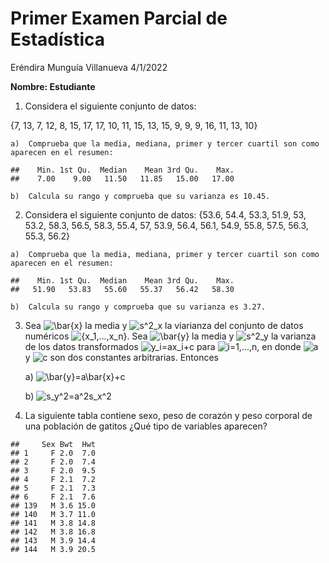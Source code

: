 Primer Examen Parcial de Estadística
================
Eréndira Munguía Villanueva
4/1/2022

**Nombre: Estudiante**

1.  Considera el siguiente conjunto de datos:

{7, 13, 7, 12, 8, 15, 17, 17, 10, 11, 15, 13, 15, 9, 9, 9, 16, 11, 13,
10}

    a)  Comprueba que la media, mediana, primer y tercer cuartil son como
    aparecen en el resumen:

<!-- -->

    ##    Min. 1st Qu.  Median    Mean 3rd Qu.    Max. 
    ##    7.00    9.00   11.50   11.85   15.00   17.00

    b)  Calcula su rango y comprueba que su varianza es 10.45.

<!-- -->

2.  Considera el siguiente conjunto de datos: {53.6, 54.4, 53.3, 51.9,
    53, 53.2, 58.3, 56.5, 58.3, 55.4, 57, 53.9, 56.4, 56.1, 54.9, 55.8,
    57.5, 56.3, 55.3, 56.2}

<!-- -->

    a)  Comprueba que la media, mediana, primer y tercer cuartil son como
    aparecen en el resumen:

<!-- -->

    ##    Min. 1st Qu.  Median    Mean 3rd Qu.    Max. 
    ##   51.90   53.83   55.60   55.37   56.42   58.30

    b)  Calcula su rango y comprueba que su varianza es 3.27.

<!-- -->

3.  Sea
    ![\\bar{x}](https://latex.codecogs.com/png.image?%5Cdpi%7B110%7D&space;%5Cbg_white&space;%5Cbar%7Bx%7D "\bar{x}")
    la media y
    ![s^2\_x](https://latex.codecogs.com/png.image?%5Cdpi%7B110%7D&space;%5Cbg_white&space;s%5E2_x "s^2_x")
    la viarianza del conjunto de datos numéricos
    ![{x\_1,...,x\_n}](https://latex.codecogs.com/png.image?%5Cdpi%7B110%7D&space;%5Cbg_white&space;%7Bx_1%2C...%2Cx_n%7D "{x_1,...,x_n}").
    Sea
    ![\\bar{y}](https://latex.codecogs.com/png.image?%5Cdpi%7B110%7D&space;%5Cbg_white&space;%5Cbar%7By%7D "\bar{y}")
    la media y
    ![s^2\_y](https://latex.codecogs.com/png.image?%5Cdpi%7B110%7D&space;%5Cbg_white&space;s%5E2_y "s^2_y")
    la varianza de los datos transformados
    ![y\_i=ax\_i+c](https://latex.codecogs.com/png.image?%5Cdpi%7B110%7D&space;%5Cbg_white&space;y_i%3Dax_i%2Bc "y_i=ax_i+c")
    para
    ![i=1,...,n](https://latex.codecogs.com/png.image?%5Cdpi%7B110%7D&space;%5Cbg_white&space;i%3D1%2C...%2Cn "i=1,...,n"),
    en donde
    ![a](https://latex.codecogs.com/png.image?%5Cdpi%7B110%7D&space;%5Cbg_white&space;a "a")
    y
    ![c](https://latex.codecogs.com/png.image?%5Cdpi%7B110%7D&space;%5Cbg_white&space;c "c")
    son dos constantes arbitrarias. Entonces
    
       a)  ![\\bar{y}=a\\bar{x}+c](https://latex.codecogs.com/png.image?%5Cdpi%7B110%7D&space;%5Cbg_white&space;%5Cbar%7By%7D%3Da%5Cbar%7Bx%7D%2Bc "\bar{y}=a\bar{x}+c")
       
       b)  ![s\_y^2=a^2s\_x^2](https://latex.codecogs.com/png.image?%5Cdpi%7B110%7D&space;%5Cbg_white&space;s_y%5E2%3Da%5E2s_x%5E2 "s_y^2=a^2s_x^2")

<!-- -->

4.  La siguiente tabla contiene sexo, peso de corazón y peso corporal de
    una población de gatitos ¿Qué tipo de variables aparecen?

<!-- -->

    ##     Sex Bwt  Hwt
    ## 1     F 2.0  7.0
    ## 2     F 2.0  7.4
    ## 3     F 2.0  9.5
    ## 4     F 2.1  7.2
    ## 5     F 2.1  7.3
    ## 6     F 2.1  7.6
    ## 139   M 3.6 15.0
    ## 140   M 3.7 11.0
    ## 141   M 3.8 14.8
    ## 142   M 3.8 16.8
    ## 143   M 3.9 14.4
    ## 144   M 3.9 20.5
